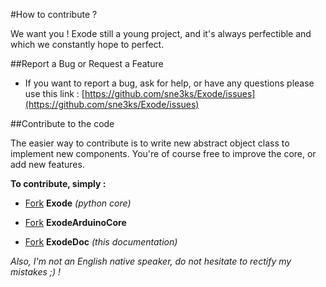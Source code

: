 #How to contribute ?

We want you ! Exode still a young project, and it's always perfectible and which we constantly hope to perfect.

##Report a Bug or Request a Feature

* If you want to report a bug, ask for help, or have any questions please use this
link : [https://github.com/sne3ks/Exode/issues](https://github.com/sne3ks/Exode/issues)

##Contribute to the code

The easier way to contribute is to write new abstract object class to implement
new components. You're of course free to improve the core, or add new features.

**To contribute, simply :**

* <a aria-label="Fork sne3ks/Exode on GitHub" data-count-aria-label="# forks on GitHub" data-count-api="/repos/sne3ks/Exode#forks_count" data-count-href="/sne3ks/Exode/network" data-icon="octicon-repo-forked" href="https://github.com/sne3ks/Exode/fork" class="github-button">Fork</a> **Exode** *(python core)*

* <a aria-label="Fork sne3ks/ExodeArduinoCore on GitHub" data-count-aria-label="# forks on GitHub" data-count-api="/repos/sne3ks/ExodeArduinoCore#forks_count" data-count-href="/sne3ks/ExodeArduinoCore/network" data-icon="octicon-repo-forked" href="https://github.com/sne3ks/ExodeArduinoCore/fork" class="github-button">Fork</a> **ExodeArduinoCore**

* <a aria-label="Fork sne3ks/ExodeDoc on GitHub" data-count-aria-label="# forks on GitHub" data-count-api="/repos/sne3ks/ExodeDoc#forks_count" data-count-href="/sne3ks/ExodeDoc/network" data-icon="octicon-repo-forked" href="https://github.com/sne3ks/ExodeDoc/fork" class="github-button">Fork</a> **ExodeDoc** *(this documentation)*



*Also, I'm not an English native speaker, do not hesitate to rectify my mistakes ;) !*

<script async defer id="github-bjs" src="https://buttons.github.io/buttons.js"></script>
